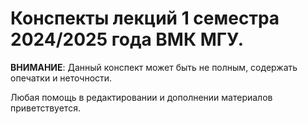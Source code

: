 # Конспекты лекций 1 семестра 2024/2025 года ВМК МГУ.

**ВНИМАНИЕ**: Данный конспект может быть не полным, содержать опечатки и неточности.

Любая помощь в редактировании и дополнении материалов приветствуется.